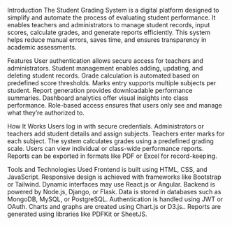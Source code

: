 Introduction
The Student Grading System is a digital platform designed to simplify and automate the process of evaluating student performance. It enables teachers and administrators to manage student records, input scores, calculate grades, and generate reports efficiently. This system helps reduce manual errors, saves time, and ensures transparency in academic assessments.

Features
User authentication allows secure access for teachers and administrators. Student management enables adding, updating, and deleting student records. Grade calculation is automated based on predefined score thresholds. Marks entry supports multiple subjects per student. Report generation provides downloadable performance summaries. Dashboard analytics offer visual insights into class performance. Role-based access ensures that users only see and manage what they’re authorized to.

How It Works
Users log in with secure credentials. Administrators or teachers add student details and assign subjects. Teachers enter marks for each subject. The system calculates grades using a predefined grading scale. Users can view individual or class-wide performance reports. Reports can be exported in formats like PDF or Excel for record-keeping.

Tools and Technologies Used
Frontend is built using HTML, CSS, and JavaScript. Responsive design is achieved with frameworks like Bootstrap or Tailwind. Dynamic interfaces may use React.js or Angular. Backend is powered by Node.js, Django, or Flask. Data is stored in databases such as MongoDB, MySQL, or PostgreSQL. Authentication is handled using JWT or OAuth. Charts and graphs are created using Chart.js or D3.js.. Reports are generated using libraries like PDFKit or SheetJS.
